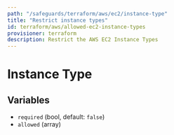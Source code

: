 ```yaml
---
path: "/safeguards/terraform/aws/ec2/instance-type"
title: "Restrict instance types"
id: terraform/aws/allowed-ec2-instance-types
provisioner: terraform
description: Restrict the AWS EC2 Instance Types
---
```


# Instance Type

## Variables
- `required` (bool, default: `false`)
- `allowed` (array)